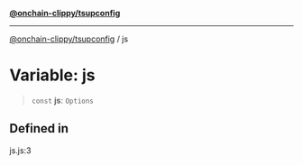 [**@onchain-clippy/tsupconfig**](../README.md)

***

[@onchain-clippy/tsupconfig](../globals.md) / js

# Variable: js

> `const` **js**: `Options`

## Defined in

js.js:3
